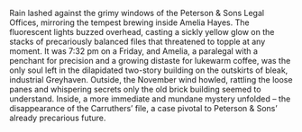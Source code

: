 Rain lashed against the grimy windows of the Peterson & Sons Legal Offices, mirroring the tempest brewing inside Amelia Hayes.  The fluorescent lights buzzed overhead, casting a sickly yellow glow on the stacks of precariously balanced files that threatened to topple at any moment. It was 7:32 pm on a Friday, and Amelia, a paralegal with a penchant for precision and a growing distaste for lukewarm coffee, was the only soul left in the dilapidated two-story building on the outskirts of bleak, industrial Greyhaven. Outside, the November wind howled, rattling the loose panes and whispering secrets only the old brick building seemed to understand. Inside, a more immediate and mundane mystery unfolded – the disappearance of the Carruthers’ file, a case pivotal to Peterson & Sons’ already precarious future.
